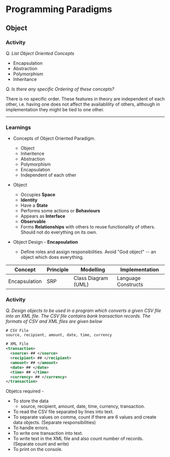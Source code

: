 # Programming Paradigms

## Object

### Activity

*Q. List Object Oriented Concepts*
* Encapsulation
* Abstraction
* Polymorphism
* Inheritance

*Q. Is there any specific Ordering of these concepts?*

There is no specific order. These features in theory are independent of each other, i.e. having one does not affect the availablility of others, although in implementation they might be tied to one other.

---

### Learnings
* Concepts of Object Oriented Paradigm.
  * Object
  * Inheritence
  * Abstraction
  * Polymorphism
  * Encapsulation
  * Independent of each other

* Object 
  * Occupies **Space**
  * **Identity**
  * Have a **State**
  * Performs some actions or **Behaviours**
  * Appears as **Interface**
  * **Observable**
  * Forms **Relationships** with others to reuse functionality of others. Should not do everything on its own.

* Object Design - **Encapsulation** 
  - Define roles and assign responsibilities. Avoid "God object" -- an object which does everything.

 | Concept       | Principle | Modelling           | Implementation      |
 | ------------- | --------- | ------------------- | ------------------- |
 | Encapsulation | SRP       | Class Diagram (UML) | Language Constructs |

### Activity
*Q. Design objects to be used in a program which converts a given CSV file into an XML file. The CSV file contains bank transaction records. The formats of CSV and XML files are given below*
```
# CSV File
source, recipient, amount, date, time, currency
```
```xml
# XML File
<transaction>
  <source> ## </source>
  <recipient> ## </recipient>
  <amount> ## </amount>
  <date> ## </date>
  <time> ## </time>
  <currency> ## </currency>
</transaction>
```

Objetcs required -
  - To store the data
    - source, recipient, amount, date, time, currency, transaction.
  - To read the CSV file separated by lines into text.
  - To separate values on comma, count if there are 6 values and create data objects. (Separate responsibilities)
  - To handle errors.
  - To write one transaction into text.
  - To write text in the XML file and also count number of records. (Separate count and write)
  - To print on the console.

